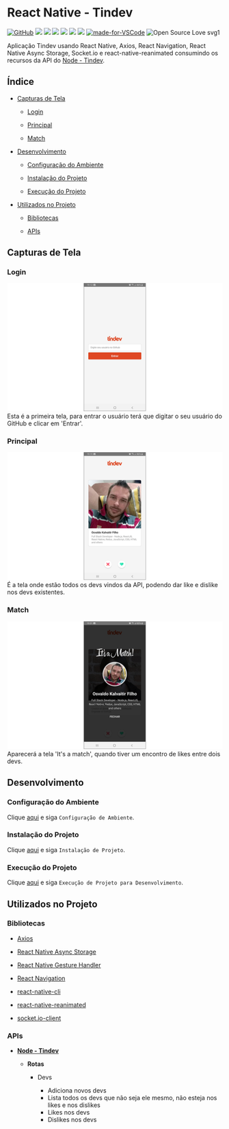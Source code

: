 # React Native - Tindev

[![GitHub](https://img.shields.io/github/license/mashape/apistatus.svg)](https://github.com/osvaldokalvaitir/react-native-tindev/blob/master/LICENSE)
![](https://img.shields.io/github/package-json/v/osvaldokalvaitir/react-native-tindev.svg)
![](https://img.shields.io/github/last-commit/osvaldokalvaitir/react-native-tindev.svg?color=red)
![](https://img.shields.io/github/languages/top/osvaldokalvaitir/react-native-tindev.svg?color=yellow)
![](https://img.shields.io/github/languages/count/osvaldokalvaitir/react-native-tindev.svg?color=lightgrey)
![](https://img.shields.io/github/languages/code-size/osvaldokalvaitir/react-native-tindev.svg)
![](https://img.shields.io/github/repo-size/osvaldokalvaitir/react-native-tindev.svg?color=blueviolet)
[![made-for-VSCode](https://img.shields.io/badge/Made%20for-VSCode-1f425f.svg)](https://code.visualstudio.com/)
![Open Source Love svg1](https://badges.frapsoft.com/os/v1/open-source.svg?v=103)

Aplicação Tindev usando React Native, Axios, React Navigation, React Native Async Storage, Socket.io e react-native-reanimated consumindo os recursos da API do [Node - Tindev](https://github.com/osvaldokalvaitir/node-tindev).

## Índice

- [Capturas de Tela](#capturas-de-tela)

  - [Login](#login)

  - [Principal](#principal)

  - [Match](#match)

- [Desenvolvimento](#desenvolvimento)

  - [Configuração do Ambiente](#configuração-do-ambiente)

  - [Instalação do Projeto](#instalação-do-projeto)

  - [Execução do Projeto](#execução-do-projeto)

- [Utilizados no Projeto](#utilizados-no-projeto)

  - [Bibliotecas](#bibliotecas)

  - [APIs](#apis)

## Capturas de Tela

### Login

![Login](/assets/login.png)
Esta é a primeira tela, para entrar o usuário terá que digitar o seu usuário do GitHub e clicar em 'Entrar'.

### Principal

![Main](/assets/main.png)
É a tela onde estão todos os devs vindos da API, podendo dar like e dislike nos devs existentes.

### Match

![Match](/assets/match.png)
Aparecerá a tela 'It's a match', quando tiver um encontro de likes entre dois devs.

## Desenvolvimento

### Configuração do Ambiente

Clique [aqui](https://github.com/osvaldokalvaitir/projects-settings/blob/master/README.md) e siga `Configuração de Ambiente`.

### Instalação do Projeto

Clique [aqui](https://github.com/osvaldokalvaitir/projects-settings/blob/master/nodejs/nodejs.md) e siga `Instalação de Projeto`.

### Execução do Projeto

Clique [aqui](https://github.com/osvaldokalvaitir/projects-settings/blob/master/nodejs/libs/react-native-cli.md) e siga `Execução de Projeto para Desenvolvimento`.

## Utilizados no Projeto

### Bibliotecas

- [Axios](https://github.com/osvaldokalvaitir/projects-settings/blob/master/nodejs/libs/axios.md)

- [React Native Async Storage](https://github.com/osvaldokalvaitir/projects-settings/blob/master/nodejs/libs/@react-native-community-async-storage.md)

- [React Native Gesture Handler](https://github.com/osvaldokalvaitir/projects-settings/blob/master/nodejs/libs/react-native-gesture-handler.md)

- [React Navigation](https://github.com/osvaldokalvaitir/projects-settings/blob/master/nodejs/libs/react-navigation.md)

- [react-native-cli](https://github.com/osvaldokalvaitir/projects-settings/blob/master/nodejs/libs/react-native-cli.md)

- [react-native-reanimated](https://github.com/osvaldokalvaitir/projects-settings/blob/master/nodejs/libs/react-native-reanimated.md)

- [socket.io-client](https://github.com/osvaldokalvaitir/projects-settings/blob/master/nodejs/libs/socketio-client.md)

### APIs

- **[Node - Tindev](https://github.com/osvaldokalvaitir/node-tindev)**

  - **Rotas**

    - Devs

      - Adiciona novos devs
      - Lista todos os devs que não seja ele mesmo, não esteja nos likes e nos dislikes
      - Likes nos devs
      - Dislikes nos devs

